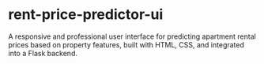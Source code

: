 # rent-price-predictor-ui
A responsive and professional user interface for predicting apartment rental prices based on property features, built with HTML, CSS, and integrated into a Flask backend.
